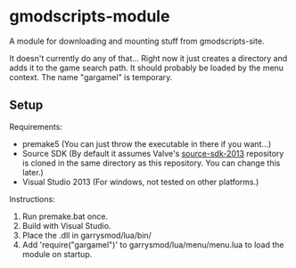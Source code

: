 gmodscripts-module
==================

A module for downloading and mounting stuff from gmodscripts-site.

It doesn't currently do any of that... Right now it just creates a directory and adds it to the game search path. It should probably be loaded by the menu context. The name "gargamel" is temporary.

Setup
--------
Requirements:
- premake5 (You can just throw the executable in there if you want...)
- Source SDK (By default it assumes Valve's [source-sdk-2013](https://github.com/ValveSoftware/source-sdk-2013) repository is cloned in the same directory as this repository. You can change this later.)
- Visual Studio 2013 (For windows, not tested on other platforms.)

Instructions:

1. Run premake.bat once.
4. Build with Visual Studio.
5. Place the .dll in garrysmod/lua/bin/
6. Add 'require("gargamel")' to garrysmod/lua/menu/menu.lua to load the module on startup.
